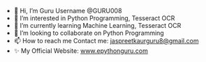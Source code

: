 - 👋 Hi, I’m Guru Username @GURU008 
- 👀 I’m interested in Python Programming, Tesseract OCR
- 🌱 I’m currently learning Machine Learning, Tesseract OCR
- 💞️ I’m looking to collaborate on Python Programming
- 📫 How to reach me Contact me: jaspreetkaurguru8@gmail.com
- ✨ My Official Website: www.epythonguru.com

<!---
GURU008/GURU008 is a ✨ special ✨ repository because its `README.md` (this file) appears on your GitHub profile.
You can click the Preview link to take a look at your changes.
--->
